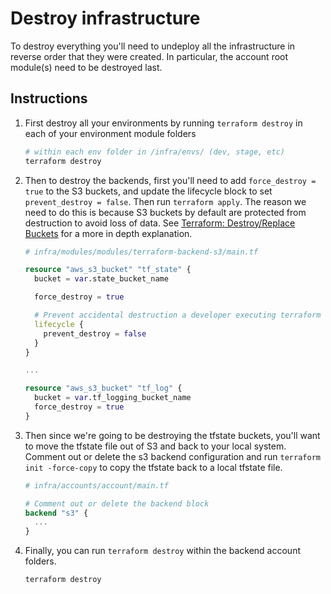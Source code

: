 # Destroy infrastructure

To destroy everything you'll need to undeploy all the infrastructure in reverse order that they were created. In particular, the account root module(s) need to be destroyed last.

## Instructions

1. First destroy all your environments by running `terraform destroy` in each of your environment module folders

    ```bash
    # within each env folder in /infra/envs/ (dev, stage, etc)
    terraform destroy
    ```

2. Then to destroy the backends, first you'll need to add `force_destroy = true` to the S3 buckets, and update the lifecycle block to set `prevent_destroy = false`. Then run `terraform apply`. The reason we need to do this is because S3 buckets by default are protected from destruction to avoid loss of data. See [Terraform: Destroy/Replace Buckets](https://medium.com/interleap/terraform-destroy-replace-buckets-cf9d63d0029d) for a more in depth explanation.

    ```terraform
    # infra/modules/modules/terraform-backend-s3/main.tf

    resource "aws_s3_bucket" "tf_state" {
      bucket = var.state_bucket_name

      force_destroy = true

      # Prevent accidental destruction a developer executing terraform destory in the wrong directory. Contains terraform state files.
      lifecycle {
        prevent_destroy = false
      }
    }

    ...

    resource "aws_s3_bucket" "tf_log" {
      bucket = var.tf_logging_bucket_name
      force_destroy = true
    }
    ```

3. Then since we're going to be destroying the tfstate buckets, you'll want to move the tfstate file out of S3 and back to your local system. Comment out or delete the s3 backend configuration and run `terraform init -force-copy` to copy the tfstate back to a local tfstate file.

    ```terraform
    # infra/accounts/account/main.tf

    # Comment out or delete the backend block
    backend "s3" {
      ...
    }
    ```

4. Finally, you can run `terraform destroy` within the backend account folders.

    ```bash
    terraform destroy
    ```

